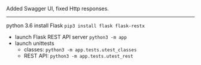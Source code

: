 Added Swagger UI, fixed Http responses.
***********
python 3.6
install Flask `pip3 install flask flask-restx`
* launch Flask REST API server `python3 -m app`
* launch unittests
  * classes: `python3 -m app.tests.utest_classes`
  * REST API: `python3 -m app.tests.utest_rest`
